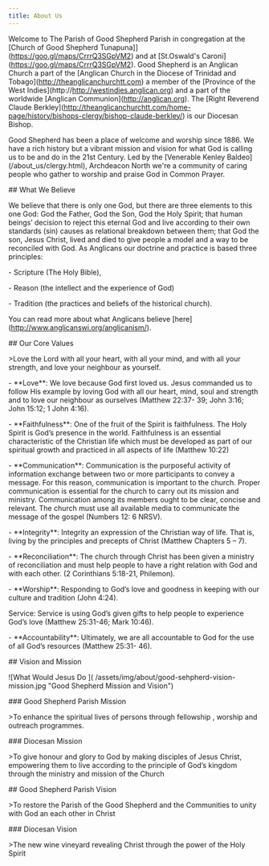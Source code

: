 ```yaml
---
title: About Us
---
```

Welcome to The Parish of Good Shepherd Parish in congregation at the \[Church of Good Shepherd Tunapuna]](https://goo.gl/maps/CrrrQ3SGpVM2) and at \[St.Oswald's Caroni](https://goo.gl/maps/CrrrQ3SGpVM2).  Good Shepherd is an Anglican Church a part of the \[Anglican Church in the Diocese of Trinidad and Tobago](http://theanglicanchurchtt.com) a member of the \[Province of the West Indies](http://http://westindies.anglican.org) and a part of the worldwide \[Anglican Communion](http://anglican.org). The \[Right Reverend Claude Berkley](http://theanglicanchurchtt.com/home-page/history/bishops-clergy/bishop-claude-berkley/) is our Diocesan Bishop.



Good Shepherd has been a place of welcome and worship since 1886.  We have a rich history but a vibrant mission and vision for what God is calling us to be and do in the 21st Century. Led by the \[Venerable Kenley Baldeo](/about_us/clergy.html), Archdeacon North we're a community of caring people who gather to worship and praise God in Common Prayer.



\## What We Believe

We believe that there is only one God, but there are three elements to this one God: God the Father, God the Son, God the Holy Spirit; that human beings’ decision to reject this eternal God and live according to their own standards (sin) causes as relational breakdown between them; that God the son, Jesus Christ, lived and died to give people a model and a way to be reconciled with God. As Anglicans our doctrine and practice is based three principles:

\- Scripture (The Holy Bible), 

\- Reason (the intellect and the experience of God) 

\- Tradition (the practices and beliefs of the historical church).



You can read more about what Anglicans believe \[here](http://www.anglicanswi.org/anglicanism/).



\## Our Core Values

 

\>Love the Lord with all your heart, with all your mind, and with all your strength, and love your neighbour as yourself. 



\- \*\*Love\*\*: We love because God first loved us. Jesus commanded us to follow His example by loving God with all our heart, mind, soul and strength and to love our neighbour as ourselves (Matthew 22:37- 39; John 3:16; John 15:12; 1 John 4:16).



\- \*\*Faithfulness\*\*: One of the fruit of the Spirit is faithfulness. The Holy Spirit is God’s presence in the world. Faithfulness is an essential characteristic of the Christian life which must be developed as part of our spiritual growth and practiced in all aspects of life (Matthew 10:22)



\- \*\*Communication\*\*: Communication is the purposeful activity of information exchange between two or more participants to convey a message. For this reason, communication is important to the church. Proper communication is essential for the church to carry out its mission and ministry. Communication among its members ought to be clear, concise and relevant. The church must use all available media to communicate the message of the gospel (Numbers 12: 6 NRSV).



\- \*\*Integrity\*\*: Integrity an expression of the Christian way of life. That is, living by the principles and precepts of Christ (Matthew Chapters 5 – 7).



\- \*\*Reconciliation\*\*: The church through Christ has been given a ministry of reconciliation and must help people to have a right relation with God and with each other. (2 Corinthians 5:18-21, Philemon).



\- \*\*Worship\*\*: Responding to God’s love and goodness in keeping with our culture and tradition (John 4:24).

Service: Service is using God’s given gifts to help people to experience God’s love (Matthew 25:31-46; Mark 10:46).



\- \*\*Accountability\*\*: Ultimately, we are all accountable to God for the use of all God’s resources (Matthew 25:31- 46). 



\## Vision and Mission

!\[What Would Jesus Do ]( /assets/img/about/good-sehpherd-vision-mission.jpg "Good Shepherd Mission and Vision")

\### Good Shepherd Parish Mission



\>To enhance the spiritual lives of persons through fellowship , worship and outreach programmes.



\### Diocesan Mission

\>To give honour and glory to God by making disciples of Jesus Christ, empowering them to live according to the principle of God’s kingdom through the ministry and mission of the Church



\## Good Shepherd Parish Vision 



\>To restore the Parish of the Good Shepherd and the Communities to unity with God an each other in Christ



\### Diocesan Vision



\>The new wine vineyard revealing Christ through the power of the Holy Spirit
